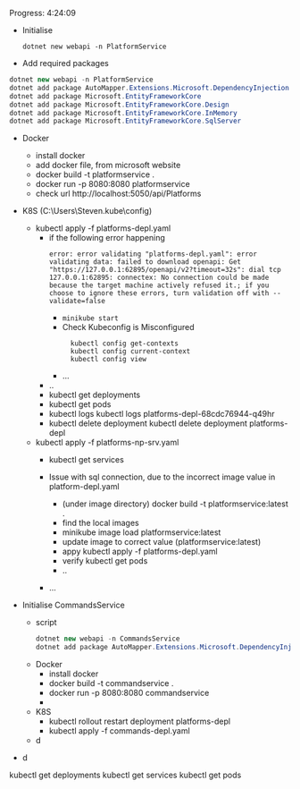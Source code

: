 Progress: 4:24:09 
- Initialise

  ```dotnet new webapi -n PlatformService```
- Add required packages
  
```c#
dotnet new webapi -n PlatformService
dotnet add package AutoMapper.Extensions.Microsoft.DependencyInjection
dotnet add package Microsoft.EntityFrameworkCore
dotnet add package Microsoft.EntityFrameworkCore.Design
dotnet add package Microsoft.EntityFrameworkCore.InMemory
dotnet add package Microsoft.EntityFrameworkCore.SqlServer
```

- Docker
  - install docker
  - add docker file, from microsoft website
  - docker build -t platformservice .
  - docker run -p 8080:8080 platformservice
  - check url http://localhost:5050/api/Platforms

- K8S (C:\Users\Steven\.kube\config)
  - kubectl apply -f platforms-depl.yaml
    - if the following error happening
      ```terminal
      error: error validating "platforms-depl.yaml": error validating data: failed to download openapi: Get "https://127.0.0.1:62895/openapi/v2?timeout=32s": dial tcp 127.0.0.1:62895: connectex: No connection could be made because the target machine actively refused it.; if you choose to ignore these errors, turn validation off with --validate=false
      ```
      - ```minikube start```
      - Check Kubeconfig is Misconfigured
        ```terminal
          kubectl config get-contexts
          kubectl config current-context
          kubectl config view
        ```
      - ...
    - ..
    - kubectl get deployments
    - kubectl get pods
    - kubectl logs <pod-name>
      kubectl logs platforms-depl-68cdc76944-q49hr
    - kubectl delete deployment <deployment-name>
      kubectl delete deployment platforms-depl
  - kubectl apply -f platforms-np-srv.yaml
    - kubectl get services
    - Issue with sql connection, due to the incorrect image value in platform-depl.yaml
      - (under image directory) docker build -t platformservice:latest . 
      - find the local images 
      - minikube image load platformservice:latest
      - update image to correct value (platformservice:latest)
      - appy
        kubectl apply -f platforms-depl.yaml
      - verify
        kubectl get pods
      - ..
 
    - ...

- Initialise CommandsService
  - script 
    ```c#
    dotnet new webapi -n CommandsService
    dotnet add package AutoMapper.Extensions.Microsoft.DependencyInjection
    ```
  - Docker
    - install docker
    - docker build -t commandservice .
    - docker run -p 8080:8080 commandservice
    - 
  - K8S
    - kubectl rollout restart deployment platforms-depl
    - kubectl apply -f commands-depl.yaml
  - d
- d


kubectl get deployments
kubectl get services
kubectl get pods